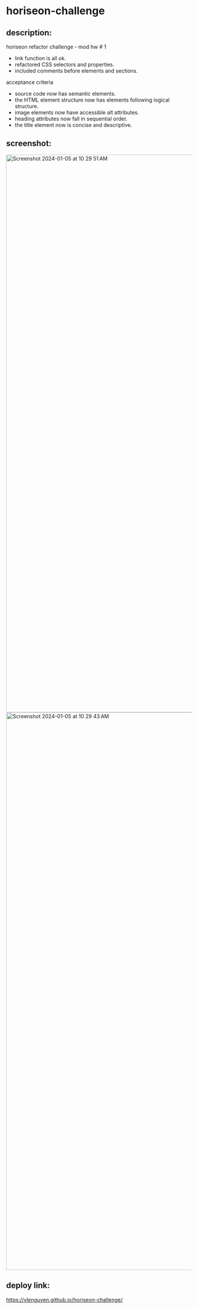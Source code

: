 # horiseon-challenge

## description: 
horiseon refactor challenge - mod hw # 1

- link function is all ok.
- refactored CSS selectors and properties.
- included comments before elements and sections.

acceptance criteria
* source code now has semantic elements.
* the HTML element structure now has elements following logical structure.
* image elements now have accessible alt attributes.
* heading attributes now fall in sequential order.
* the title element now is concise and descriptive.

## screenshot:
<img width="1512" alt="Screenshot 2024-01-05 at 10 29 51 AM" src="https://github.com/vlenguyen/horiseon-challenge/assets/153579544/97fbe917-85b3-4d58-9866-a0fb3d6e8b86">
<img width="1512" alt="Screenshot 2024-01-05 at 10 29 43 AM" src="https://github.com/vlenguyen/horiseon-challenge/assets/153579544/9c5d28a2-7405-402c-85fd-bdf940787a16">


## deploy link: 

https://vlenguyen.github.io/horiseon-challenge/
